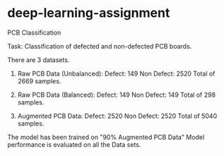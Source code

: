 # deep-learning-assignment
PCB Classification

Task: Classification of defected and non-defected PCB boards.

There are 3 datasets.


1. Raw PCB Data (Unbalanced):
Defect: 149
Non Defect: 2520
Total of 2669 samples.


2. Raw PCB Data (Balanced):
Defect: 149
Non Defect: 149
Total of 298 samples.

3. Augmented PCB Data:
Defect: 2520
Non Defect: 2520
Total of 5040 samples.

The model has been trained on "90% Augmented PCB Data"
Model performance is evaluated on all the Data sets.




















































































